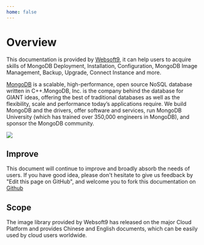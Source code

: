 ```yaml
---
home: false
---
```


# Overview

This documentation is provided by [Websoft9](https://www.websoft9.com/), it can help users to acquire skills of MongoDB Deployment, Installation, Configuration, MongoDB Image Management, Backup, Upgrade, Connect Instance and more.

[MongoDB](https://www.mongodb.com/zh) is a scalable, high-performance, open source NoSQL database written in C++.MongoDB, Inc. is the company behind the database for GIANT ideas, offering the best of traditional databases as well as the flexibility, scale and performance today’s applications require. We build MongoDB and the drivers, offer software and services, run MongoDB University (which has trained over 350,000 engineers in MongoDB), and sponsor the MongoDB community.

![](http://libs.websoft9.com/Websoft9/DocsPicture/zh/mongodb/mongodb-gui-websoft9.png)

## Improve

This document will continue to improve and broadly absorb the needs of users. If you have good idea, please don't hesitate to give us feedback by "Edit this page on GitHub", and welcome you to fork this documentation on [Github](https://github.com/Websoft9/ansible-mongodb)

## Scope

The image library provided by Websoft9 has released on the major Cloud Platform and provides Chinese and English documents, which can be easily used by cloud users worldwide.